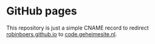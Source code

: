 # GitHub pages

This repository is just a simple CNAME record to redirect [robinboers.github.io](https://robinboers.github.io) to [code.geheimesite.nl](https://code.geheimesite.nl).
